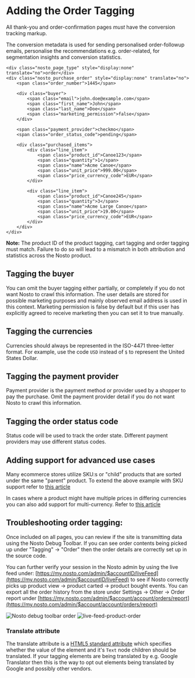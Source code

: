 # Adding the Order Tagging

All thank-you and order-confirmation pages _must_ have the conversion tracking markup.

The conversion metadata is used for sending personalised order-followup emails, personalise the recommendations e.g. order-related, for segmentation insights and conversion statistics.

```markup
<div class="nosto_page_type" style="display:none" translate="no">order</div>
<div class="nosto_purchase_order" style="display:none" translate="no">
    <span class="order_number">1445</span>

    <div class="buyer">
        <span class="email">john.doe@example.com</span>
        <span class="first_name">John</span>
        <span class="last_name">Doe</span>
        <span class="marketing_permission">false</span>
    </div>

    <span class="payment_provider">checkmo</span>
    <span class="order_status_code">pending</span>

    <div class="purchased_items">
        <div class="line_item">
            <span class="product_id">Canoe123</span>
            <span class="quantity">1</span>
            <span class="name">Acme Canoe</span>
            <span class="unit_price">999.00</span>
            <span class="price_currency_code">EUR</span>
        </div>

        <div class="line_item">
            <span class="product_id">Canoe245</span>
            <span class="quantity">3</span>
            <span class="name">Acme Large Canoe</span>
            <span class="unit_price">19.00</span>
            <span class="price_currency_code">EUR</span>
        </div>
    </div>
</div>
```

**Note:** The product ID of the product tagging, cart tagging and order tagging must match. Failure to do so will lead to a mismatch in both attribution and statistics across the Nosto product.

## Tagging the buyer

You can omit the buyer tagging either partially, or completely if you do not want Nosto to crawl this information. The user details are stored for possible marketing purposes and mainly observed email address is used in this context. Marketing permission is false by default but if this user has explicitly agreed to receive marketing then you can set it to true manually.

## Tagging the currencies

Currencies should always be represented in the ISO-4471 three-letter format. For example, use the code `USD` instead of `$` to represent the United States Dollar.

## Tagging the payment provider

Payment provider is the payment method or provider used by a shopper to pay the purchase. Omit the payment provider detail if you do not want Nosto to crawl this information.

## Tagging the order status code

Status code will be used to track the order state. Different payment providers may use different status codes.

## Adding support for advanced use cases

Many ecommerce stores utilize SKU:s or "child" products that are sorted under the same "parent" product. To extend the above example with SKU support refer to [this article](../advanced-implementation/extending-tagging-with-skus.md)

In cases where a product might have multiple prices in differing currencies you can also add support for multi-currency. Refer to [this article](../advanced-implementation/adding-support-for-multi-currency.md)

## Troubleshooting order tagging:

Once included on all pages, you can review if the site is transmitting data using the Nosto Debug Toolbar. If you can see order contents being picked up under "Tagging" → "Order" then the order details are correctly set up in the source code.

You can further verify your session in the Nosto admin by using the live feed under: [https://my.nosto.com/admin/$accountID/liveFeed](https://my.nosto.com/admin/$accountID/liveFeed) to see if Nosto correctly picks up product view → product carted → product bought events. You can export all the order history from the store under Settings → Other → Order report under [https://my.nosto.com/admin/$account/account/orders/report](https://my.nosto.com/admin/$account/account/orders/report)

![Nosto debug toolbar order](https://nosto-campaign-assets.s3.amazonaws.com/images/nosto-debug-toolbar-order.png) ![live-feed-product-order](https://nosto-campaign-assets.s3.amazonaws.com/images/live-feed-order.png)

### Translate attribute

The translate attribute is a [HTML5 standard attribute](https://developer.mozilla.org/en-US/docs/Web/HTML/Global_attributes/translate) which specifies whether the value of the element and it's `Text` node children should be translated. If your tagging elements are being translated by e.g. Google Translator then this is the way to opt out elements being translated by Google and possibly other vendors.